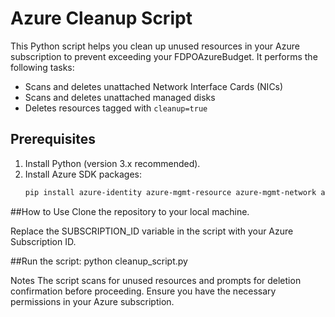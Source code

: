 # Azure Cleanup Script

This Python script helps you clean up unused resources in your Azure subscription to prevent exceeding your FDPOAzureBudget. It performs the following tasks:

- Scans and deletes unattached Network Interface Cards (NICs)
- Scans and deletes unattached managed disks
- Deletes resources tagged with `cleanup=true`

## Prerequisites

1. Install Python (version 3.x recommended).
2. Install Azure SDK packages:
   ```bash
   pip install azure-identity azure-mgmt-resource azure-mgmt-network azure-mgmt-compute


##How to Use
Clone the repository to your local machine.

Replace the SUBSCRIPTION_ID variable in the script with your Azure Subscription ID.

##Run the script:
python cleanup_script.py

Notes
The script scans for unused resources and prompts for deletion confirmation before proceeding.
Ensure you have the necessary permissions in your Azure subscription.

